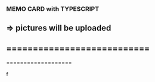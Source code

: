 ### MEMO CARD with TYPESCRIPT
=> pictures will be uploaded
--------------------------
===========================
---
===================


f
